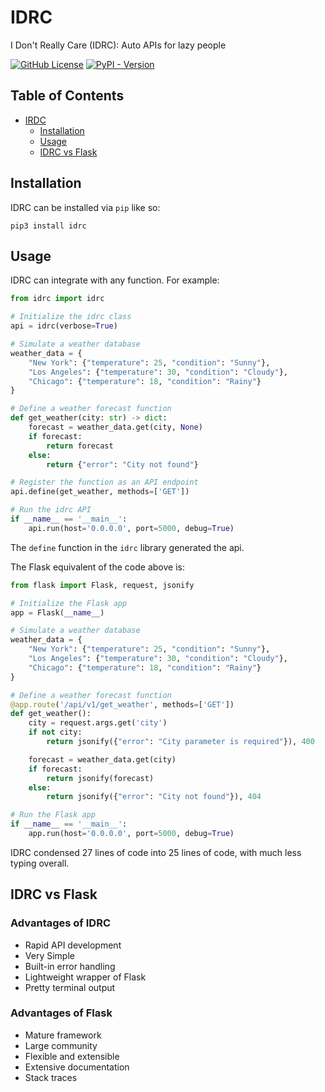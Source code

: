 # IDRC
I Don't Really Care (IDRC): Auto APIs for lazy people

[![GitHub License](https://img.shields.io/github/license/zanderlewis/idrc)](LICENSE)
[![PyPI - Version](https://img.shields.io/pypi/v/idrc?logo=python&logoColor=%23FFD43B&link=https%3A%2F%2Fpypi.org%2Fproject%2Fidrc)](https://pypi.org/project/idrc)

## Table of Contents
- [IRDC](#idrc)
  - [Installation](#installation)
  - [Usage](#usage)
  - [IDRC vs Flask](#idrc-vs-flask)

## Installation

IDRC can be installed via `pip` like so:

`pip3 install idrc`

## Usage

IDRC can integrate with any function. For example:

```python
from idrc import idrc

# Initialize the idrc class
api = idrc(verbose=True)

# Simulate a weather database
weather_data = {
    "New York": {"temperature": 25, "condition": "Sunny"},
    "Los Angeles": {"temperature": 30, "condition": "Cloudy"},
    "Chicago": {"temperature": 18, "condition": "Rainy"}
}

# Define a weather forecast function
def get_weather(city: str) -> dict:
    forecast = weather_data.get(city, None)
    if forecast:
        return forecast
    else:
        return {"error": "City not found"}

# Register the function as an API endpoint
api.define(get_weather, methods=['GET'])

# Run the idrc API
if __name__ == '__main__':
    api.run(host='0.0.0.0', port=5000, debug=True)
```

The `define` function in the `idrc` library generated the api.

The Flask equivalent of the code above is:
```python
from flask import Flask, request, jsonify

# Initialize the Flask app
app = Flask(__name__)

# Simulate a weather database
weather_data = {
    "New York": {"temperature": 25, "condition": "Sunny"},
    "Los Angeles": {"temperature": 30, "condition": "Cloudy"},
    "Chicago": {"temperature": 18, "condition": "Rainy"}
}

# Define a weather forecast function
@app.route('/api/v1/get_weather', methods=['GET'])
def get_weather():
    city = request.args.get('city')
    if not city:
        return jsonify({"error": "City parameter is required"}), 400

    forecast = weather_data.get(city)
    if forecast:
        return jsonify(forecast)
    else:
        return jsonify({"error": "City not found"}), 404

# Run the Flask app
if __name__ == '__main__':
    app.run(host='0.0.0.0', port=5000, debug=True)
```

IDRC condensed 27 lines of code into 25 lines of code, with much less typing overall.

## IDRC vs Flask

### Advantages of IDRC

- Rapid API development
- Very Simple
- Built-in error handling
- Lightweight wrapper of Flask
- Pretty terminal output

### Advantages of Flask

- Mature framework
- Large community
- Flexible and extensible
- Extensive documentation
- Stack traces
